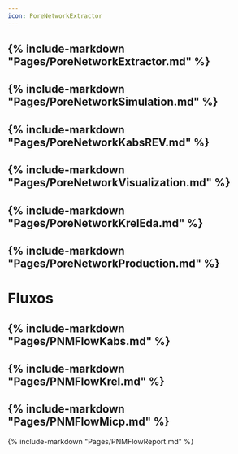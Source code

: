 ```yaml
---
icon: PoreNetworkExtractor
---
```

{% include-markdown "Pages/PoreNetworkExtractor.md" %}
---
{% include-markdown "Pages/PoreNetworkSimulation.md" %}
---
{% include-markdown "Pages/PoreNetworkKabsREV.md" %}
---
{% include-markdown "Pages/PoreNetworkVisualization.md" %}
---
{% include-markdown "Pages/PoreNetworkKrelEda.md" %}
---
{% include-markdown "Pages/PoreNetworkProduction.md" %}
---
# Fluxos
{% include-markdown "Pages/PNMFlowKabs.md" %}
---
{% include-markdown "Pages/PNMFlowKrel.md" %}
---
{% include-markdown "Pages/PNMFlowMicp.md" %}
---
{% include-markdown "Pages/PNMFlowReport.md" %}